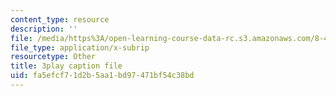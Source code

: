 ```yaml
---
content_type: resource
description: ''
file: /media/https%3A/open-learning-course-data-rc.s3.amazonaws.com/8-422-atomic-and-optical-physics-ii-spring-2013/fa5efcf71d2b5aa1bd97471bf54c38bd_k7DskqekDZk.vtt
file_type: application/x-subrip
resourcetype: Other
title: 3play caption file
uid: fa5efcf7-1d2b-5aa1-bd97-471bf54c38bd
---
```

